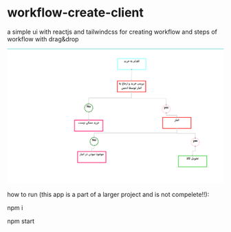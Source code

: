 # workflow-create-client
a simple ui with reactjs and tailwindcss for creating workflow and steps of workflow with drag&amp;drop

![workflow](https://github.com/reza-n051/workflow-create-client/blob/main/Untitled.png) 

how to run (this app is a part of a larger project and is not compelete!!):

npm i

npm start
